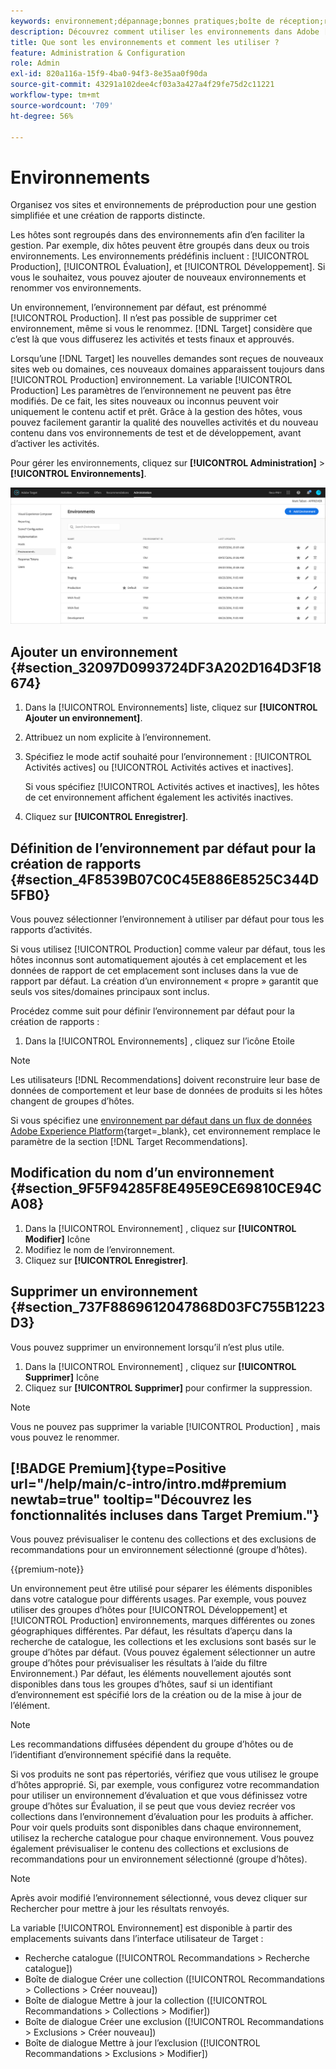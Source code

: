 ```yaml
---
keywords: environnement;dépannage;bonnes pratiques;boîte de réception;redirections;redirection;liste blanche;liste noire;liste bloquée;liste autorisée
description: Découvrez comment utiliser les environnements dans Adobe [!DNL Target] pour organiser vos sites et environnements de préproduction afin de faciliter la gestion et de créer des rapports séparés.
title: Que sont les environnements et comment les utiliser ?
feature: Administration & Configuration
role: Admin
exl-id: 820a116a-15f9-4ba0-94f3-8e35aa0f90da
source-git-commit: 43291a102dee4cf03a3a427a4f29fe75d2c11221
workflow-type: tm+mt
source-wordcount: '709'
ht-degree: 56%

---
```


# Environnements

Organisez vos sites et environnements de préproduction pour une gestion simplifiée et une création de rapports distincte.

Les hôtes sont regroupés dans des environnements afin d’en faciliter la gestion. Par exemple, dix hôtes peuvent être groupés dans deux ou trois environnements. Les environnements prédéfinis incluent : [!UICONTROL Production], [!UICONTROL Évaluation], et [!UICONTROL Développement]. Si vous le souhaitez, vous pouvez ajouter de nouveaux environnements et renommer vos environnements.

Un environnement, l’environnement par défaut, est prénommé [!UICONTROL Production]. Il n’est pas possible de supprimer cet environnement, même si vous le renommez. [!DNL Target] considère que c’est là que vous diffuserez les activités et tests finaux et approuvés.

Lorsqu’une [!DNL Target] les nouvelles demandes sont reçues de nouveaux sites web ou domaines, ces nouveaux domaines apparaissent toujours dans [!UICONTROL Production] environnement. La variable [!UICONTROL Production] Les paramètres de l’environnement ne peuvent pas être modifiés. De ce fait, les sites nouveaux ou inconnus peuvent voir uniquement le contenu actif et prêt. Grâce à la gestion des hôtes, vous pouvez facilement garantir la qualité des nouvelles activités et du nouveau contenu dans vos environnements de test et de développement, avant d’activer les activités.

Pour gérer les environnements, cliquez sur **[!UICONTROL Administration]** > **[!UICONTROL Environnements]**.

![Liste des environnements](/help/main/administrating-target/assets/environments.png)

## Ajouter un environnement {#section_32097D0993724DF3A202D164D3F18674}

1. Dans la [!UICONTROL Environnements] liste, cliquez sur **[!UICONTROL Ajouter un environnement]**.
1. Attribuez un nom explicite à l’environnement.
1. Spécifiez le mode actif souhaité pour l’environnement : [!UICONTROL Activités actives] ou [!UICONTROL Activités actives et inactives].

   Si vous spécifiez [!UICONTROL Activités actives et inactives], les hôtes de cet environnement affichent également les activités inactives.

1. Cliquez sur **[!UICONTROL Enregistrer]**.

## Définition de l’environnement par défaut pour la création de rapports {#section_4F8539B07C0C45E886E8525C344D5FB0}

Vous pouvez sélectionner l’environnement à utiliser par défaut pour tous les rapports d’activités.

Si vous utilisez [!UICONTROL Production] comme valeur par défaut, tous les hôtes inconnus sont automatiquement ajoutés à cet emplacement et les données de rapport de cet emplacement sont incluses dans la vue de rapport par défaut. La création d’un environnement « propre » garantit que seuls vos sites/domaines principaux sont inclus.

Procédez comme suit pour définir l’environnement par défaut pour la création de rapports :

1. Dans la [!UICONTROL Environnements] , cliquez sur l’icône Etoile

>[!NOTE]
>
>Les utilisateurs [!DNL Recommendations] doivent reconstruire leur base de données de comportement et leur base de données de produits si les hôtes changent de groupes d’hôtes.
>
>Si vous spécifiez une [environnement par défaut dans un flux de données Adobe Experience Platform](https://experienceleague.adobe.com/docs/experience-platform/datastreams/configure.html?lang=en#target){target=_blank}, cet environnement remplace le paramètre de la section [!DNL Target Recommendations].

## Modification du nom d’un environnement {#section_9F5F94285F8E495E9CE69810CE94CA08}

1. Dans la [!UICONTROL Environnement] , cliquez sur **[!UICONTROL Modifier]** Icône
1. Modifiez le nom de l’environnement.
1. Cliquez sur **[!UICONTROL Enregistrer]**.

## Supprimer un environnement {#section_737F8869612047868D03FC755B1223D3}

Vous pouvez supprimer un environnement lorsqu’il n’est plus utile.

1. Dans la [!UICONTROL Environnement] , cliquez sur **[!UICONTROL Supprimer]** Icône
1. Cliquez sur **[!UICONTROL Supprimer]** pour confirmer la suppression.

>[!NOTE]
>
>Vous ne pouvez pas supprimer la variable [!UICONTROL Production] , mais vous pouvez le renommer.

##  [!BADGE Premium]{type=Positive url="/help/main/c-intro/intro.md#premium newtab=true" tooltip="Découvrez les fonctionnalités incluses dans Target Premium."}

Vous pouvez prévisualiser le contenu des collections et des exclusions de recommandations pour un environnement sélectionné (groupe d’hôtes).

{{premium-note}}

Un environnement peut être utilisé pour séparer les éléments disponibles dans votre catalogue pour différents usages. Par exemple, vous pouvez utiliser des groupes d’hôtes pour [!UICONTROL Développement] et [!UICONTROL Production] environnements, marques différentes ou zones géographiques différentes. Par défaut, les résultats d’aperçu dans la recherche de catalogue, les collections et les exclusions sont basés sur le groupe d’hôtes par défaut. (Vous pouvez également sélectionner un autre groupe d’hôtes pour prévisualiser les résultats à l’aide du filtre Environnement.) Par défaut, les éléments nouvellement ajoutés sont disponibles dans tous les groupes d’hôtes, sauf si un identifiant d’environnement est spécifié lors de la création ou de la mise à jour de l’élément.

>[!NOTE]
>
>Les recommandations diffusées dépendent du groupe d’hôtes ou de l’identifiant d’environnement spécifié dans la requête.


Si vos produits ne sont pas répertoriés, vérifiez que vous utilisez le groupe d’hôtes approprié. Si, par exemple, vous configurez votre recommandation pour utiliser un environnement d’évaluation et que vous définissez votre groupe d’hôtes sur Évaluation, il se peut que vous deviez recréer vos collections dans l’environnement d’évaluation pour les produits à afficher. Pour voir quels produits sont disponibles dans chaque environnement, utilisez la recherche catalogue pour chaque environnement. Vous pouvez également prévisualiser le contenu des collections et exclusions de recommandations pour un environnement sélectionné (groupe d’hôtes).

>[!NOTE]
>Après avoir modifié l’environnement sélectionné, vous devez cliquer sur Rechercher pour mettre à jour les résultats renvoyés.

La variable [!UICONTROL Environnement] est disponible à partir des emplacements suivants dans l’interface utilisateur de Target :

* Recherche catalogue ([!UICONTROL Recommandations > Recherche catalogue])
* Boîte de dialogue Créer une collection ([!UICONTROL Recommandations > Collections > Créer nouveau])
* Boîte de dialogue Mettre à jour la collection ([!UICONTROL Recommandations > Collections > Modifier])
* Boîte de dialogue Créer une exclusion ([!UICONTROL Recommandations > Exclusions > Créer nouveau])
* Boîte de dialogue Mettre à jour l’exclusion ([!UICONTROL Recommandations > Exclusions > Modifier])
